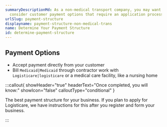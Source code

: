 ```yaml
---
summaryDescriptionMd: As a non-medical transport company, you may want to
  consider customer payment options that require an application process.
urlSlug: payment-structure
displayname: payment-structure-non-medical-trans
name: Determine Your Payment Structure
id: determine-payment-structure
---
```


## Payment Options

- Accept payment directly from your customer
- Bill `Medicaid|Medicaid` through contractor work with `Logisticare|logisticare` or a medical care facility, like a nursing home

:::callout{ showHeader="true" headerText="Once completed, you will know:" showIcon="false" calloutType="conditional" }

The best payment structure for your business. If you plan to apply for Logisticare, we have instructions for this after you register and form your business.

:::

